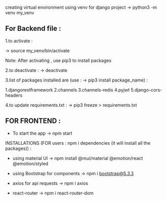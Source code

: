 creating virtual environment using venv  for django project
->  python3 -m venv my_venv



## For Backend file :

1.to activate :

->  source my_venv/bin/activate

Note:  After activating , use pip3 to install packages

2.to deactivate :
->  deactivate


3.list of packages installed are (use :  ->    pip3 install package_name) :

1.djangorestframework
2.channels
3.channels-redis
4.pyjwt
5.django-cors-headers


4.to update requirements.txt  :
-> pip3 freeze > requirements.txt


## FOR FRONTEND :

- To start the app 
 -> npm start

 INSTALLATIONS (FOR users :   npm i dependencies   (it will install all the packages)) :

 + using material UI
 ->  npm install @mui/material @emotion/react @emotion/styled

 + using Bootstrap for components
 -> npm i bootstrap@5.3.3

 + axios for api requests
 -> npm i axios

 + react-router 
 -> npm i react-router-dom




